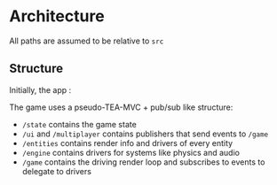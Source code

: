 # Architecture
All paths are assumed to be relative to `src`

## Structure
Initially, the app :

The game uses a pseudo-TEA-MVC + pub/sub like structure:
 - `/state` contains the game state
 - `/ui` and `/multiplayer` contains publishers that send events to `/game`
 - `/entities` contains render info and drivers of every entity
 - `/engine` contains drivers for systems like physics and audio
 - `/game` contains the driving render loop and subscribes to events to delegate to drivers

